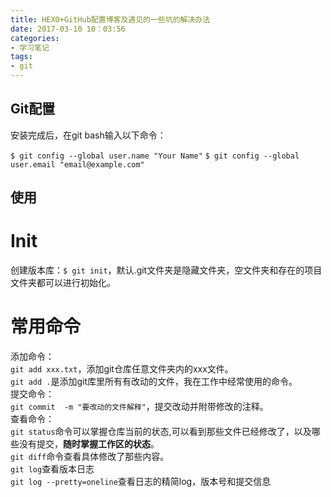 ```yaml
---
title: HEXO+GitHub配置博客及遇见的一些坑的解决办法
date: 2017-03-10 10：03:56
categories:
- 学习笔记
tags:
- git
---
```

## Git配置

安装完成后，在git bash输入以下命令：

`$ git config --global user.name "Your Name"`
`$ git config --global user.email "email@example.com"`

## 使用

# Init

创建版本库：`$ git init`，默认.git文件夹是隐藏文件夹，空文件夹和存在的项目文件夹都可以进行初始化。

# 常用命令

添加命令：  
`git add xxx.txt`，添加git仓库任意文件夹内的xxx文件。  
`git add .`是添加git库里所有有改动的文件，我在工作中经常使用的命令。  
提交命令：  
`git commit  -m "要改动的文件解释"`，提交改动并附带修改的注释。  
查看命令：  
`git status`命令可以掌握仓库当前的状态,可以看到那些文件已经修改了，以及哪些没有提交，**随时掌握工作区的状态**。  
`git diff`命令查看具体修改了那些内容。  
`git log`查看版本日志  
`git log --pretty=oneline`查看日志的精简log，版本号和提交信息
